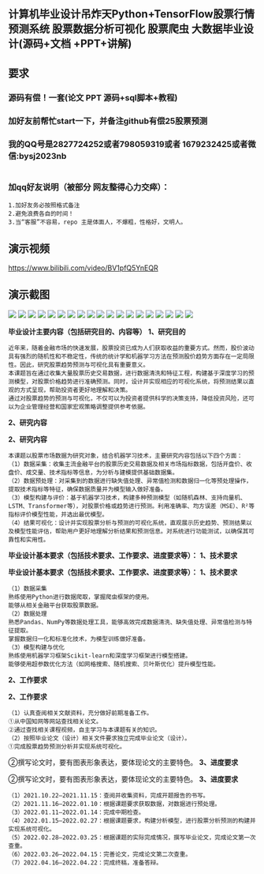 ## 计算机毕业设计吊炸天Python+TensorFlow股票行情预测系统 股票数据分析可视化 股票爬虫 大数据毕业设计(源码+文档 +PPT+讲解)

## 要求
### 源码有偿！一套(论文 PPT 源码+sql脚本+教程)

### 
### 加好友前帮忙start一下，并备注github有偿25股票预测
### 我的QQ号是2827724252或者798059319或者 1679232425或者微信:bysj2023nb

# 

### 加qq好友说明（被部分 网友整得心力交瘁）：
    1.加好友务必按照格式备注
    2.避免浪费各自的时间！
    3.当“客服”不容易，repo 主是体面人，不爆粗，性格好，文明人。


## 演示视频
https://www.bilibili.com/video/BV1pfQ5YnEQR


## 演示截图
![](1.png)
![](2.png)
![](3.png)
![](4.png)
![](5.png)
![](6.png)
![](7.png)
![](8.png)
![](9.png)
![](10.png)
![](11.png)
![](12.png)
![](13.png)
![](14.png)
![](15.png)
![](16.png)
![](17.png)
![](18.png)
![](19.png)

**毕业设计主要内容（包括研究目的、内容等）**
**1、研究目的**

```
近年来，随着金融市场的快速发展，股票投资已成为人们获取收益的重要方式。然而，股价波动具有强烈的随机性和不稳定性，传统的统计学和机器学习方法在预测股价趋势方面存在一定局限性。因此，研究股票趋势预测与可视化具有重要意义。
本课题旨在通过收集大量股票历史交易数据，进行数据清洗和特征工程，构建基于深度学习的预测模型，对股票价格趋势进行准确预测。同时，设计并实现相应的可视化系统，将预测结果以直观的方式呈现，帮助投资者更好地理解和决策。
通过对股票趋势的预测与可视化，不仅可以为投资者提供科学的决策支持，降低投资风险，还可以为企业管理经营和国家宏观策略调整提供参考依据。
```

**2、研究内容**

**2、研究内容**

```
本课题以股票市场数据为研究对象，结合机器学习技术，主要研究内容包括以下四个方面：
（1）数据采集：收集主流金融平台的股票历史交易数据及相关市场指标数据，包括开盘价、收盘价、成交量、技术指标等信息，为分析与建模提供基础数据集。
（2）数据预处理：对采集到的数据进行缺失值处理、异常值检测和数据归一化等预处理操作，提取技术指标等特征，确保数据质量并为模型输入做好准备。
（3）模型构建与评价：基于机器学习技术，构建多种预测模型（如随机森林、支持向量机、LSTM、Transformer等），对股票价格或趋势进行预测。利用准确率、均方误差（MSE）、R²等指标评价模型性能，并选出最优模型。
（4）结果可视化：设计并实现股票分析与预测的可视化系统，直观展示历史趋势、预测结果以及模型性能评估，帮助用户更好地理解分析结果和预测信息。对系统进行功能测试，以确保其可靠性和实用性。
```

**毕业设计基本要求（包括技术要求、工作要求、进度要求等）：**
**1、技术要求**

**毕业设计基本要求（包括技术要求、工作要求、进度要求等）：**
**1、技术要求**

```
（1）数据采集
熟练使用Python进行数据爬取，掌握爬虫框架的使用。
能够从相关金融平台获取股票数据。
（2）数据处理
熟悉Pandas、NumPy等数据处理工具，能够高效完成数据清洗、缺失值处理、异常值检测与特征提取。
掌握数据归一化和标准化技术，为模型训练做好准备。
（3）模型构建与优化
熟练使用机器学习框架Scikit-learn和深度学习框架进行模型搭建。
能够使用超参数优化方法（如网格搜索、随机搜索、贝叶斯优化）提升模型性能。
```

**2、工作要求**

**2、工作要求**

```
（1）认真查阅相关文献资料，充分做好前期准备工作。
①从中国知网等网站查找相关论文。
②通过查找相关课程视频，自主学习与本课题有关的知识。
（2）按照毕业论文（设计）相关文件要求独立完成毕业论文（设计）。
①完成股票趋势预测分析并实现系统可视化。
```

②撰写论文时，要有图表形象表达，要体现论文的主要特色。
**3、进度要求**

②撰写论文时，要有图表形象表达，要体现论文的主要特色。
**3、进度要求**

```
（1）2021.10.22—2021.11.15：查阅并收集资料，完成开题报告的书写。
（2）2021.11.16—2022.01.10：根据课题要求获取数据，对数据进行预处理。
（3）2022.01.11—2022.01.14：完成中期检查。
（4）2022.01.15—2022.02.27：根据课题要求，构建分析模型，进行股票分析预测的构建并实现系统可视化。
（5）2022.02.28—2022.03.25：根据课题的实际完成情况，撰写毕业论文，完成论文第一次查重。
（6）2022.03.26—2022.04.15：完善论文，完成论文第二次查重。
（7）2022.04.16—2022.04.22：完成终稿，准备答辩。
```









